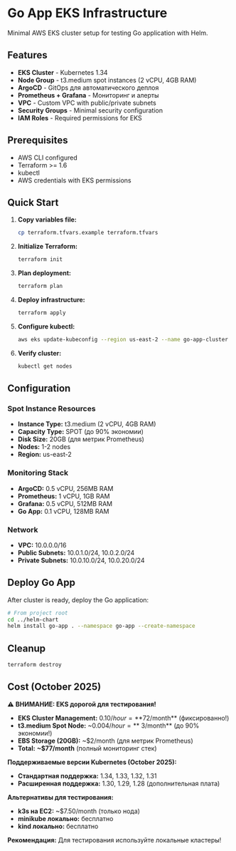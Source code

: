 # Go App EKS Infrastructure

Minimal AWS EKS cluster setup for testing Go application with Helm.

## Features

- **EKS Cluster** - Kubernetes 1.34
- **Node Group** - t3.medium spot instances (2 vCPU, 4GB RAM)
- **ArgoCD** - GitOps для автоматического деплоя
- **Prometheus + Grafana** - Мониторинг и алерты
- **VPC** - Custom VPC with public/private subnets
- **Security Groups** - Minimal security configuration
- **IAM Roles** - Required permissions for EKS

## Prerequisites

- AWS CLI configured
- Terraform >= 1.6
- kubectl
- AWS credentials with EKS permissions

## Quick Start

1. **Copy variables file:**
   ```bash
   cp terraform.tfvars.example terraform.tfvars
   ```

2. **Initialize Terraform:**
   ```bash
   terraform init
   ```

3. **Plan deployment:**
   ```bash
   terraform plan
   ```

4. **Deploy infrastructure:**
   ```bash
   terraform apply
   ```

5. **Configure kubectl:**
   ```bash
   aws eks update-kubeconfig --region us-east-2 --name go-app-cluster
   ```

6. **Verify cluster:**
   ```bash
   kubectl get nodes
   ```

## Configuration

### Spot Instance Resources

- **Instance Type:** t3.medium (2 vCPU, 4GB RAM)
- **Capacity Type:** SPOT (до 90% экономии)
- **Disk Size:** 20GB (для метрик Prometheus)
- **Nodes:** 1-2 nodes
- **Region:** us-east-2

### Monitoring Stack

- **ArgoCD:** 0.5 vCPU, 256MB RAM
- **Prometheus:** 1 vCPU, 1GB RAM
- **Grafana:** 0.5 vCPU, 512MB RAM
- **Go App:** 0.1 vCPU, 128MB RAM

### Network

- **VPC:** 10.0.0.0/16
- **Public Subnets:** 10.0.1.0/24, 10.0.2.0/24
- **Private Subnets:** 10.0.10.0/24, 10.0.20.0/24

## Deploy Go App

After cluster is ready, deploy the Go application:

```bash
# From project root
cd ../helm-chart
helm install go-app . --namespace go-app --create-namespace
```

## Cleanup

```bash
terraform destroy
```

## Cost (October 2025)

⚠️ **ВНИМАНИЕ: EKS дорогой для тестирования!**

- **EKS Cluster Management:** $0.10/hour = **$72/month** (фиксированно!)
- **t3.medium Spot Node:** ~$0.004/hour = **~$3/month** (до 90% экономии!)
- **EBS Storage (20GB):** ~$2/month (для метрик Prometheus)
- **Total:** **~$77/month** (полный мониторинг стек)

**Поддерживаемые версии Kubernetes (October 2025):**
- **Стандартная поддержка:** 1.34, 1.33, 1.32, 1.31
- **Расширенная поддержка:** 1.30, 1.29, 1.28 (дополнительная плата)

**Альтернативы для тестирования:**
- **k3s на EC2:** ~$7.50/month (только нода)
- **minikube локально:** бесплатно
- **kind локально:** бесплатно

**Рекомендация:** Для тестирования используйте локальные кластеры!
